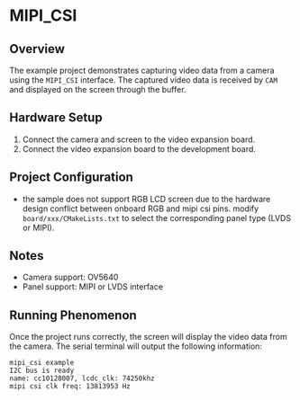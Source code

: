 # MIPI_CSI

## Overview

The example project demonstrates capturing video data from a camera using the `MIPI_CSI` interface. The captured video data is received by `CAM` and displayed on the screen through the buffer.

## Hardware Setup

1. Connect the camera and screen to the video expansion board.
2. Connect the video expansion board to the development board.

## Project Configuration

- the sample does not support RGB LCD screen due to the hardware design conflict between onboard RGB and mipi csi pins.
modify `board/xxx/CMakeLists.txt` to select the corresponding panel type (LVDS or MIPI).

## Notes

- Camera support: OV5640
- Panel support: MIPI or LVDS interface

## Running Phenomenon

Once the project runs correctly, the screen will display the video data from the camera. The serial terminal will output the following information:

```console
mipi_csi example
I2C bus is ready
name: cc10128007, lcdc_clk: 74250khz
mipi csi clk freq: 13813953 Hz
```